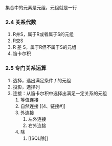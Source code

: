 集合中的元素是元组，元组就是一行
### 2.4 关系代数
1. R并S，属于R或者属于S的元组
2. R交S
3. R 差 S，属于R但不属于S的元组
4. 笛卡尔积

### 2.5 专门关系运算
1. 选择，选出满足条件 $f$ 的元组
2. 投影，选择列
3. 连接：从笛卡尔积中选择出满足一定关系的元组
	1. 等值连接
	2. 自然连接 [[4、链接#]]
	3. 外连接
		1. 左外连接
		2. 右外连接
	4. 除
		1. [[SQL除]]